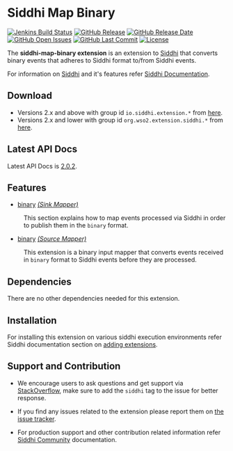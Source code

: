 Siddhi Map Binary
===================

  [![Jenkins Build Status](https://wso2.org/jenkins/job/siddhi/job/siddhi-map-binary/badge/icon)](https://wso2.org/jenkins/job/siddhi/job/siddhi-map-binary/)
  [![GitHub Release](https://img.shields.io/github/release/siddhi-io/siddhi-map-binary.svg)](https://github.com/siddhi-io/siddhi-map-binary/releases)
  [![GitHub Release Date](https://img.shields.io/github/release-date/siddhi-io/siddhi-map-binary.svg)](https://github.com/siddhi-io/siddhi-map-binary/releases)
  [![GitHub Open Issues](https://img.shields.io/github/issues-raw/siddhi-io/siddhi-map-binary.svg)](https://github.com/siddhi-io/siddhi-map-binary/issues)
  [![GitHub Last Commit](https://img.shields.io/github/last-commit/siddhi-io/siddhi-map-binary.svg)](https://github.com/siddhi-io/siddhi-map-binary/commits/master)
  [![License](https://img.shields.io/badge/License-Apache%202.0-blue.svg)](https://opensource.org/licenses/Apache-2.0)

The **siddhi-map-binary extension** is an extension to <a target="_blank" href="https://wso2.github.io/siddhi">Siddhi</a> that converts binary events that adheres to Siddhi format to/from Siddhi events.

For information on <a target="_blank" href="https://siddhi.io/">Siddhi</a> and it's features refer <a target="_blank" href="https://siddhi.io/redirect/docs.html">Siddhi Documentation</a>. 

## Download

* Versions 2.x and above with group id `io.siddhi.extension.*` from <a target="_blank" href="https://mvnrepository.com/artifact/io.siddhi.extension.map.binary/siddhi-map-binary/">here</a>.
* Versions 2.x and lower with group id `org.wso2.extension.siddhi.*` from <a target="_blank" href="https://mvnrepository.com/artifact/org.wso2.extension.siddhi.map.binary/siddhi-map-binary">here</a>.

## Latest API Docs 

Latest API Docs is <a target="_blank" href="https://siddhi-io.github.io/siddhi-map-binary/api/2.0.2">2.0.2</a>.

## Features

* <a target="_blank" href="https://siddhi-io.github.io/siddhi-map-binary/api/2.0.2/#binary-sink-mapper">binary</a> *<a target="_blank" href="https://siddhi.io/en/v5.0/docs/query-guide/#sink-mapper">(Sink Mapper)</a>*<br><div style="padding-left: 1em;"><p>This section explains how to map events processed via Siddhi in order to publish them in the <code>binary</code> format.</p></div>
* <a target="_blank" href="https://siddhi-io.github.io/siddhi-map-binary/api/2.0.2/#binary-source-mapper">binary</a> *<a target="_blank" href="https://siddhi.io/en/v5.0/docs/query-guide/#source-mapper">(Source Mapper)</a>*<br><div style="padding-left: 1em;"><p>This extension is a binary input mapper that converts events received in <code>binary</code> format to Siddhi events before they are processed.</p></div>


## Dependencies 

There are no other dependencies needed for this extension. 

## Installation

For installing this extension on various siddhi execution environments refer Siddhi documentation section on <a target="_blank" href="https://siddhi.io/redirect/add-extensions.html">adding extensions</a>.

## Support and Contribution

* We encourage users to ask questions and get support via <a target="_blank" href="https://stackoverflow.com/questions/tagged/siddhi">StackOverflow</a>, make sure to add the `siddhi` tag to the issue for better response.

* If you find any issues related to the extension please report them on <a target="_blank" href="https://github.com/siddhi-io/siddhi-execution-string/issues">the issue tracker</a>.

* For production support and other contribution related information refer <a target="_blank" href="https://siddhi.io/community/">Siddhi Community</a> documentation.

